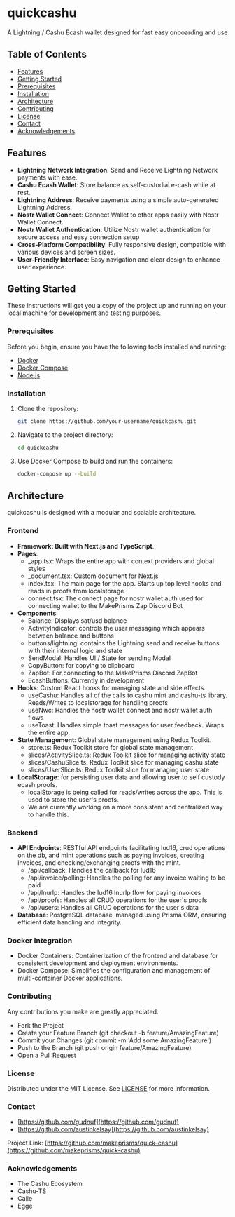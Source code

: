 # quickcashu

A Lightning / Cashu Ecash wallet designed for fast easy onboarding and use

## Table of Contents

- [Features](#features)
- [Getting Started](#getting-started)
- [Prerequisites](#prerequisites)
- [Installation](#installation)
- [Architecture](#architecture)
- [Contributing](#contributing)
- [License](#license)
- [Contact](#contact)
- [Acknowledgements](#acknowledgements)

## Features

- **Lightning Network Integration**: Send and Receive Lightning Network payments with ease.
- **Cashu Ecash Wallet**: Store balance as self-custodial e-cash while at rest.
- **Lightning Address**: Receive payments using a simple auto-generated Lightning Address.
- **Nostr Wallet Connect**: Connect Wallet to other apps easily with Nostr Wallet Connect.
- **Nostr Wallet Authentication**: Utilize Nostr wallet authentication for secure access and easy connection setup
- **Cross-Platform Compatibility**: Fully responsive design, compatible with various devices and screen sizes.
- **User-Friendly Interface**: Easy navigation and clear design to enhance user experience.


## Getting Started

These instructions will get you a copy of the project up and running on your local machine for development and testing purposes.

### Prerequisites

Before you begin, ensure you have the following tools installed and running:

- [Docker](https://www.docker.com/)
- [Docker Compose](https://docs.docker.com/compose/)
- [Node.js](https://nodejs.org/en/)

### Installation

1. Clone the repository:
   ```bash
   git clone https://github.com/your-username/quickcashu.git
   
2. Navigate to the project directory:

    ```bash
    cd quickcashu

3. Use Docker Compose to build and run the containers:

    ```bash
    docker-compose up --build

## Architecture

quickcashu is designed with a modular and scalable architecture.

### Frontend
- **Framework: Built with Next.js and TypeScript**.
- **Pages**:
    - _app.tsx: Wraps the entire app with context providers and global styles
    - _document.tsx: Custom document for Next.js
    - index.tsx: The main page for the app. Starts up top level hooks and reads in proofs from localstorage
    - connect.tsx: The connect page for nostr wallet auth used for connecting wallet to the MakePrisms Zap Discord Bot
- **Components**:
    - Balance: Displays sat/usd balance
    - ActivityIndicator: controls the user messaging which appears between balance and buttons
    - buttons/lightning: contains the Lightning send and receive buttons with their internal logic and state
    - SendModal: Handles UI / State for sending Modal
    - CopyButton: for copying to clipboard
    - ZapBot: For connecting to the MakePrisms Discord ZapBot
    - EcashButtons: Currently in development
- **Hooks**: Custom React hooks for managing state and side effects.
    - useCashu: Handles all of the calls to cashu mint and cashu-ts library. Reads/Writes to localstorage for handling proofs
    - useNwc: Handles the nostr wallet connect and nostr wallet auth flows
    - useToast: Handles simple toast messages for user feedback. Wraps the entire app.
- **State Management**: Global state management using Redux Toolkit.
    - store.ts: Redux Toolkit store for global state management
    - slices/ActivitySlice.ts: Redux Toolkit slice for managing activity state
    - slices/CashuSlice.ts: Redux Toolkit slice for managing cashu state
    - slices/UserSlice.ts: Redux Toolkit slice for managing user state
- **LocalStorage**: for persisting user data and allowing user to self custody ecash proofs.
    - localStorage is being called for reads/writes across the app. This is used to store the user's proofs.
    - We are currently working on a more consistent and centralized way to handle this.

### Backend
- **API Endpoints**: RESTful API endpoints facilitating lud16, crud operations on the db, and mint operations such as paying invoices, creating invoices, and checking/exchanging proofs with the mint.
    - /api/callback: Handles the callback for lud16
    - /api/invoice/polling: Handles the polling for any invoice waiting to be paid
    - /api/lnurlp: Handles the lud16 lnurlp flow for paying invoices
    - /api/proofs: Handles all CRUD operations for the user's proofs
    - /api/users: Handles all CRUD operations for the user's data
- **Database**: PostgreSQL database, managed using Prisma ORM, ensuring efficient data handling and integrity.

### Docker Integration
- Docker Containers: Containerization of the frontend and database for consistent development and deployment environments.
- Docker Compose: Simplifies the configuration and management of multi-container Docker applications.

### Contributing

Any contributions you make are greatly appreciated.
- Fork the Project
- Create your Feature Branch (git checkout -b feature/AmazingFeature)
- Commit your Changes (git commit -m 'Add some AmazingFeature')
- Push to the Branch (git push origin feature/AmazingFeature)
- Open a Pull Request

### License

Distributed under the MIT License. See [LICENSE](https://github.com/makeprisms/quick-cashu/blob/main/LICENSE) for more information.

### Contact

- [https://github.com/gudnuf](https://github.com/gudnuf)
- [https://github.com/austinkelsay](https://github.com/austinkelsay)

Project Link: [https://github.com/makeprisms/quick-cashu](https://github.com/makeprisms/quick-cashu)

### Acknowledgements
- The Cashu Ecosystem
- Cashu-TS
- Calle
- Egge
